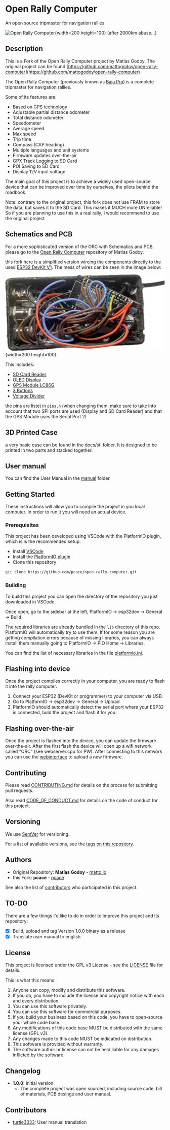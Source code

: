 # Open Rally Computer

An open source tripmaster for navigation rallies

![Open Rally Computer](img/orc.png?raw=true "Open Rally Computer"){width=200 height=100}
(after 2000km abuse...)


## Description

This is a Fork of the Open Rally Computer project by Matías Godoy. The original project can be found [https://github.com/mattogodoy/open-rally-computer](https://github.com/mattogodoy/open-rally-computer)

The Open Rally Computer (previously known as [Baja Pro](https://baja.matto.io/)) is a complete tripmaster for navigation rallies.

Some of its features are:

- Based on GPS technology
- Adjustable partial distance odometer
- Total distance odometer
- Speedometer
- Average speed
- Max speed
- Trip time
- Compass (CAP heading)
- Multiple languages and unit systems
- Firmware updates over-the-air
- GPX Track Logging to SD Card
- POI Saving to SD Card
- Display 12V input voltage

The main goal of this project is to achieve a widely used open-source device that can be improved over time by ourselves, the pilots behind the roadbook.

Note: contrary to the original project, this fork does not use FRAM to store the data, but saves it to the SD Card. This makes it MUCH more UNreliable! So if you are planning to use this in a real rally, I would recommend to use the original project.

## Schematics and PCB

For a more sophisticated version of the ORC with Schematics and PCB, please go to the [Open Rally Computer](https://github.com/mattogodoy/open-rally-compute) repository of Matías Godoy.

this fork here is a simplified version wireing the components directly to the used  [ESP32 DevKit V1](https://docs.espressif.com/projects/esp-idf/en/latest/esp32/hw-reference/esp32/user-guide-devkitm-1.html). The mess of wires can be seen in the image below:

![Inside](./img/inside.png?raw=true "Inside"){width=200 height=100}

This includes: 
- [SD Card Reader](https://de.aliexpress.com/item/1005004916894706.html?spm=a2g0o.productlist.main.5.3343518fkF5v0y&algo_pvid=5eb2e93c-0f10-4eba-950c-feb942e4dbdb&algo_exp_id=5eb2e93c-0f10-4eba-950c-feb942e4dbdb-2&pdp_npi=4%40dis%21EUR%212.62%211.84%21%21%212.80%211.96%21%40211b61b017229652803674429e49cb%2112000031008839838%21sea%21DE%212616847731%21X&curPageLogUid=NaunbedfPsp2&utparam-url=scene%3Asearch%7Cquery_from%3A) 
- [OLED Display](https://www.amazon.de/dp/B07QJ4HPV9/ref=pe_27091401_487024491_TE_item)
- [GPS Module LC86G](https://de.aliexpress.com/i/1005005605284683.html?gatewayAdapt=glo2deu)
- [3 Buttons](https://www.amazon.de/Gebildet-wasserdichte-Drucktaster-Momentanen-Hervorstehend/dp/B08L49F7DV)
- [Voltage Divider](https://www.ebay.de/itm/272641348205) 

the pins are listet in `pins.h` (when changing them, make sure to take into account that two SPI ports are used (Display and SD Card Reader) and that the GPS Module uses the Serial Port 2)

## 3D Printed Case

a very basic case can be found in the docs/stl folder. It is designed to be printed in two parts and stacked together.

## User manual

You can find the User Manual in the [manual](docs/manual) folder.

## Getting Started

These instructions will allow you to compile the project in you local computer. In order to run it you will need an actual device.

### Prerequisites

This project has been developed using VSCode with the PlatformIO plugin, which is is the recommended setup.

- Install [VSCode](https://code.visualstudio.com/)
- Install the [PlatformIO plugin](https://platformio.org/install/ide?install=vscode)
- Clone this repository

```bash
git clone https://github.com/pcace/open-rally-computer.git
```

### Building

To build this project you can open the directory of the repository you just downloaded in VSCode.

Once open, go to the sidebar at the left, PlatformIO -> esp32dev -> General -> Build

The required libraries are already bundled in the `lib` directory of this repo. PlatformIO will automatically try to use them.
If for some reason you are getting compilation errors because of missing libraries, you can always install them manually going to PlatformIO -> PIO Home -> Libraries.

You can find the list of necessary libraries in the file [platformio.ini](platformio.ini).

## Flashing into device

Once the project compiles correctly in your computer, you are ready to flash it into the rally computer.

1. Connect your ESP32 (DevKit or programmer) to your computer via USB.
2. Go to PlatformIO -> esp32dev -> General -> Upload
3. PlatformIO should automatically detect the serial port where your ESP32 is connected, buld the project and flash it for you.

## Flashing over-the-air

Once the project is flashed into the device, you can update the firmware over-the-air. After the first flash the device will open up a wifi network called "ORC" (see webserver.cpp for PW). After connecting to this network you can use the [webinterface](http://192.168.4.1/update) to upload a new firmware.

## Contributing

Please read [CONTRIBUTING.md](CONTRIBUTING.md) for details on the process for submitting pull requests.

Also read [CODE_OF_CONDUCT.md](CODE_OF_CONDUCT.md) for details on the code of conduct for this project.

## Versioning

We use [SemVer](http://semver.org/) for versioning.

For a list of available versions, see the [tags on this repository](https://github.com/pcace/open-rally-computer/tags).

## Authors

- Original Repository:  **Matías Godoy** - [matto.io](https://matto.io/)
- this Fork: **pcace** - [pcace](https://johannes-froelich.de)

See also the list of [contributors](https://github.com/pcace/open-rally-computer/graphs/contributors) who participated in this project.

## TO-DO

There are a few things I'd like to do in order to improve this project and its repository:

- [x] Build, upload and tag Version 1.0.0 binary as a release
- [x] Translate user manual to english

## License

This project is licensed under the GPL v3 License - see the [LICENSE](LICENSE) file for details.

This is what this means:

1. Anyone can copy, modify and distribute this software.
2. If you do, you have to include the license and copyright notice with each and every distribution.
3. You can use this software privately.
4. You can use this software for commercial purposes.
5. If you build your business based on this code, you have to open-source your whole code base.
6. Any modifications of this code base MUST be distributed with the same license (GPL v3).
7. Any changes made to this code MUST be indicated on distribution.
8. This software is provided without warranty.
9. The software author or license can not be held liable for any damages inflicted by the software.

## Changelog

- **1.0.0**: Initial version
  - The complete project was open sourced, including source code, bill of materials, PCB desings and user manual.

## Contributors

- [turtle3333](https://github.com/turtle3333): User manual translation
